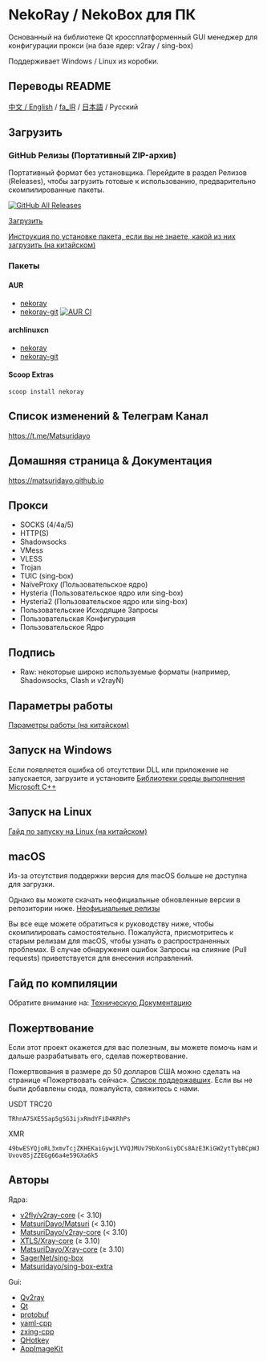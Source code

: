 # NekoRay / NekoBox для ПК

Основанный на библиотеке Qt кроссплатформенный GUI менеджер для конфигурации прокси (на базе ядер: v2ray / sing-box)

Поддерживает Windows / Linux из коробки.

## Переводы README

[中文 / English](README.md) / [fa_IR](README_fa.md) / [日本語](README_ja.md) / Русский

## Загрузить

### GitHub Релизы (Портативный ZIP-архив)

Портативный формат без установщика. Перейдите в раздел Релизов (Releases), чтобы загрузить готовые к использованию, предварительно скомпилированные пакеты.

[![GitHub All Releases](https://img.shields.io/github/downloads/Matsuridayo/nekoray/total?label=downloads-total&logo=github&style=flat-square)](https://github.com/Matsuridayo/nekoray/releases)

[Загрузить](https://github.com/Matsuridayo/nekoray/releases)

[Инструкция по установке пакета, если вы не знаете, какой из них загрузить (на китайском)](https://github.com/MatsuriDayo/nekoray/wiki/Installation-package-description)

### Пакеты

#### AUR

- [nekoray](https://aur.archlinux.org/packages/nekoray)
- [nekoray-git](https://aur.archlinux.org/packages/nekoray-git) [![AUR CI](https://github.com/MatsuriDayo/nekoray/actions/workflows/update-pkgbuild.yml/badge.svg)](https://github.com/MatsuriDayo/nekoray/actions/workflows/update-pkgbuild.yaml)

#### archlinuxcn

- [nekoray](https://github.com/archlinuxcn/repo/tree/master/archlinuxcn/nekoray)
- [nekoray-git](https://github.com/archlinuxcn/repo/tree/master/archlinuxcn/nekoray-git)

#### Scoop Extras

`scoop install nekoray`

## Список изменений & Телеграм Канал

https://t.me/Matsuridayo

## Домашняя страница & Документация

https://matsuridayo.github.io

## Прокси

- SOCKS (4/4a/5)
- HTTP(S)
- Shadowsocks
- VMess
- VLESS
- Trojan
- TUIC (sing-box)
- NaïveProxy (Пользовательское ядро)
- Hysteria (Пользовательское ядро или sing-box)
- Hysteria2 (Пользовательское ядро или sing-box)
- Пользовательские Исходящие Запросы
- Пользовательская Конфигурация
- Пользовательское Ядро

## Подпись

- Raw: некоторые широко используемые форматы (например, Shadowsocks, Clash и v2rayN)

## Параметры работы

[Параметры работы (на китайском)](docs/RunFlags.md)

## Запуск на Windows

Если появляется ошибка об отсутствии DLL или приложение не запускается, загрузите и установите [Библиотеки среды выполнения Microsoft C++](https://aka.ms/vs/17/release/vc_redist.x64.exe)

## Запуск на Linux

[Гайд по запуску на Linux (на китайском)](docs/Run_Linux.md)

## macOS

Из-за отсутствия поддержки версия для macOS больше не доступна для загрузки.

Однако вы можете скачать неофициальные обновленные версии в репозитории ниже. [Неофициальные релизы](https://github.com/aaaamirabbas/nekoray-macos/releases)

Вы все еще можете обратиться к руководству ниже, чтобы скомпилировать самостоятельно.
Пожалуйста, присмотритесь к старым релизам для macOS, чтобы узнать о распространенных проблемах. В случае обнаружения ошибок Запросы на слияние (Pull requests) приветствуется для внесения исправлений.

## Гайд по компиляции

Обратите внимание на: [Техническую Документацию](https://github.com/MatsuriDayo/nekoray/tree/main/docs)

## Пожертвование

Если этот проект окажется для вас полезным, вы можете помочь нам и дальше разрабатывать его, сделав пожертвование.

Пожертвования в размере до 50 долларов США можно сделать на странице «Пожертвовать сейчас».
[Список поддержавших](https://mtrdnt.pages.dev/donation_list). Если вы не были добавлены сюда, пожалуйста, свяжитесь с нами.

USDT TRC20

`TRhnA7SXE5Sap5gSG3ijxRmdYFiD4KRhPs`

XMR

`49bwESYQjoRL3xmvTcjZKHEKaiGywjLYVQJMUv79bXonGiyDCs8AzE3KiGW2ytTybBCpWJUvov8SjZZEGg66a4e59GXa6k5`

## Авторы

Ядра:

- [v2fly/v2ray-core](https://github.com/v2fly/v2ray-core) (< 3.10)
- [MatsuriDayo/Matsuri](https://github.com/MatsuriDayo/Matsuri) (< 3.10)
- [MatsuriDayo/v2ray-core](https://github.com/MatsuriDayo/v2ray-core) (< 3.10)
- [XTLS/Xray-core](https://github.com/XTLS/Xray-core) (≥ 3.10)
- [MatsuriDayo/Xray-core](https://github.com/MatsuriDayo/Xray-core) (≥ 3.10)
- [SagerNet/sing-box](https://github.com/SagerNet/sing-box)
- [Matsuridayo/sing-box-extra](https://github.com/MatsuriDayo/sing-box-extra)

Gui:

- [Qv2ray](https://github.com/Qv2ray/Qv2ray)
- [Qt](https://www.qt.io/)
- [protobuf](https://github.com/protocolbuffers/protobuf)
- [yaml-cpp](https://github.com/jbeder/yaml-cpp)
- [zxing-cpp](https://github.com/nu-book/zxing-cpp)
- [QHotkey](https://github.com/Skycoder42/QHotkey)
- [AppImageKit](https://github.com/AppImage/AppImageKit)

